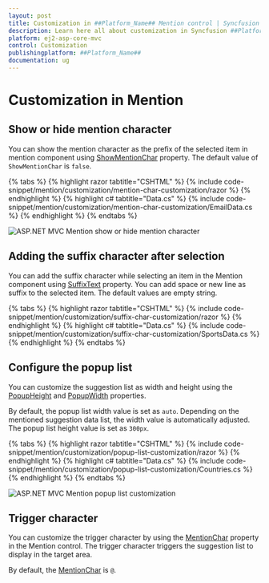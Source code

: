 ```yaml
---
layout: post
title: Customization in ##Platform_Name## Mention control | Syncfusion
description: Learn here all about customization in Syncfusion ##Platform_Name## Mention control of Syncfusion Essential JS 2 and more.
platform: ej2-asp-core-mvc
control: Customization
publishingplatform: ##Platform_Name##
documentation: ug
---
```


# Customization in Mention

## Show or hide mention character

You can show the mention character as the prefix of the selected item in mention component using [ShowMentionChar](https://help.syncfusion.com/cr/aspnetmvc-js2/Syncfusion.EJ2.DropDowns.Mention.html#Syncfusion_EJ2_DropDowns_Mention_ShowMentionChar) property. The default value of `ShowMentionChar` is `false`.

{% tabs %}
{% highlight razor tabtitle="CSHTML" %}
{% include code-snippet/mention/customization/mention-char-customization/razor %}
{% endhighlight %}
{% highlight c# tabtitle="Data.cs" %}
{% include code-snippet/mention/customization/mention-char-customization/EmailData.cs %}
{% endhighlight %}
{% endtabs %}

![ASP.NET MVC Mention show or hide mention character](./images/asp-core-mvc-mention-show-mention-char.png)

## Adding the suffix character after selection

You can add the suffix character while selecting an item in the Mention component using [SuffixText](https://help.syncfusion.com/cr/aspnetmvc-js2/Syncfusion.EJ2.DropDowns.Mention.html#Syncfusion_EJ2_DropDowns_Mention_SuffixText) property. You can add space or new line as suffix to the selected item. The default values are empty string.

{% tabs %}
{% highlight razor tabtitle="CSHTML" %}
{% include code-snippet/mention/customization/suffix-char-customization/razor %}
{% endhighlight %}
{% highlight c# tabtitle="Data.cs" %}
{% include code-snippet/mention/customization/suffix-char-customization/SportsData.cs %}
{% endhighlight %}
{% endtabs %}

## Configure the popup list

You can customize the suggestion list as width and height using the [PopupHeight](https://help.syncfusion.com/cr/aspnetmvc-js2/Syncfusion.EJ2.DropDowns.Mention.html#Syncfusion_EJ2_DropDowns_Mention_PopupHeight) and [PopupWidth](https://help.syncfusion.com/cr/aspnetmvc-js2/Syncfusion.EJ2.DropDowns.Mention.html#Syncfusion_EJ2_DropDowns_Mention_PopupWidth) properties.

By default, the popup list width value is set as `auto`. Depending on the mentioned suggestion data list, the width value is automatically adjusted. The popup list height value is set as `300px`.

{% tabs %}
{% highlight razor tabtitle="CSHTML" %}
{% include code-snippet/mention/customization/popup-list-customization/razor %}
{% endhighlight %}
{% highlight c# tabtitle="Data.cs" %}
{% include code-snippet/mention/customization/popup-list-customization/Countries.cs %}
{% endhighlight %}
{% endtabs %}

![ASP.NET MVC Mention popup list customization](./images/asp-core-mvc-mention-popup-list-customization.png)

## Trigger character

You can customize the trigger character by using the [MentionChar](https://help.syncfusion.com/cr/aspnetmvc-js2/Syncfusion.EJ2.DropDowns.Mention.html#Syncfusion_EJ2_DropDowns_Mention_MentionChar) property in the Mention control. The trigger character triggers the suggestion list to display in the target area.

By default, the [MentionChar](https://help.syncfusion.com/cr/aspnetmvc-js2/Syncfusion.EJ2.DropDowns.Mention.html#Syncfusion_EJ2_DropDowns_Mention_MentionChar) is `@`.